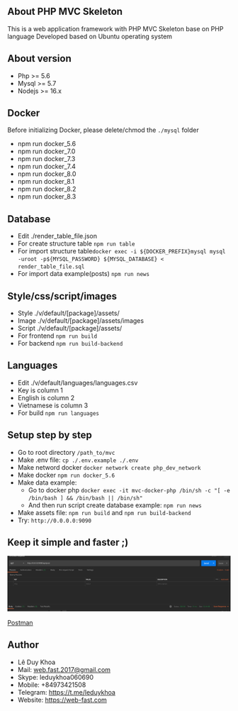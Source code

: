 

## About PHP MVC Skeleton

This is a web application framework with PHP MVC Skeleton base on PHP language
Developed based on Ubuntu operating system

## About version
 *  Php >= 5.6
 *  Mysql >= 5.7
 *  Nodejs >= 16.x

## Docker
Before initializing Docker, please delete/chmod the ```./mysql``` folder
- npm run docker_5.6
- npm run docker_7.0
- npm run docker_7.3
- npm run docker_7.4
- npm run docker_8.0
- npm run docker_8.1
- npm run docker_8.2
- npm run docker_8.3

## Database
 - Edit ./render_table_file.json
 - For create structure table ```npm run table```
 - For import structure table```docker exec -i ${DOCKER_PREFIX}mysql mysql -uroot -p${MYSQL_PASSWORD} ${MYSQL_DATABASE} < render_table_file.sql```
 - For import data example(posts) ```npm run news```

## Style/css/script/images
 - Style ./v/default/[package]/assets/
 - Image ./v/default/[package]/assets/images
 - Script ./v/default/[package]/assets/
 - For frontend ```npm run build```
 - For backend ```npm run build-backend```

 ## Languages
 - Edit ./v/default/languages/languages.csv
 - Key is column 1
 - English is column 2
 - Vietnamese is column 3
 - For build ```npm run languages```

 ## Setup step by step 
 - Go to root directory ```/path_to/mvc```
 - Make .env file: ```cp ./.env.example ./.env```
 - Make netword docker  ```docker network create php_dev_network```
 - Make docker ```npm run docker_5.6```
 - Make data example: 
    - Go to docker php ```docker exec -it mvc-docker-php /bin/sh -c "[ -e /bin/bash ] && /bin/bash || /bin/sh"``` 
    - And then run script create database example: ```npm run news```
 - Make assets file: ```npm run build``` and ```npm run build-backend```
 - Try: ```http://0.0.0.0:9090```

## Keep it simple and faster ;)
![](./api_request_fast.png)

[Postman](./PHP-MVC-Skeleton.postman_collection.json)

## Author
*  Lê Duy Khoa
*  Mail: web.fast.2017@gmail.com
*  Skype: leduykhoa060690
*  Mobile: +84973421508
*  Telegram: https://t.me/leduykhoa
*  Website: https://web-fast.com
